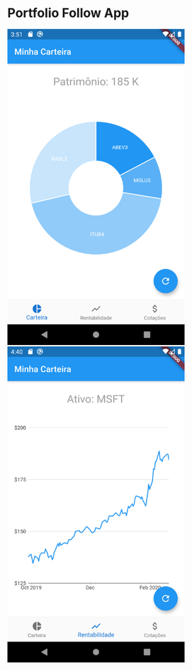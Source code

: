 # Portfolio Follow App

<img src="./images/Screenshot_1582084275.png" alt="Screenshot" width="400"/>
<img src="./images/Screenshot_1582260047.png" alt="Screenshot" width="400"/>